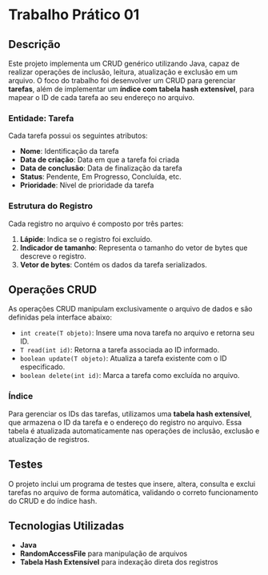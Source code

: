 # Trabalho Prático 01

## Descrição
Este projeto implementa um CRUD genérico utilizando Java, capaz de realizar operações de inclusão, leitura, atualização e exclusão em um arquivo. O foco do trabalho foi desenvolver um CRUD para gerenciar **tarefas**, além de implementar um **índice com tabela hash extensível**, para mapear o ID de cada tarefa ao seu endereço no arquivo.

### Entidade: Tarefa
Cada tarefa possui os seguintes atributos:
- **Nome**: Identificação da tarefa
- **Data de criação**: Data em que a tarefa foi criada
- **Data de conclusão**: Data de finalização da tarefa
- **Status**: Pendente, Em Progresso, Concluída, etc.
- **Prioridade**: Nível de prioridade da tarefa

### Estrutura do Registro
Cada registro no arquivo é composto por três partes:
1. **Lápide**: Indica se o registro foi excluído.
2. **Indicador de tamanho**: Representa o tamanho do vetor de bytes que descreve o registro.
3. **Vetor de bytes**: Contém os dados da tarefa serializados.

## Operações CRUD
As operações CRUD manipulam exclusivamente o arquivo de dados e são definidas pela interface abaixo:

- `int create(T objeto)`: Insere uma nova tarefa no arquivo e retorna seu ID.
- `T read(int id)`: Retorna a tarefa associada ao ID informado.
- `boolean update(T objeto)`: Atualiza a tarefa existente com o ID especificado.
- `boolean delete(int id)`: Marca a tarefa como excluída no arquivo.

### Índice
Para gerenciar os IDs das tarefas, utilizamos uma **tabela hash extensível**, que armazena o ID da tarefa e o endereço do registro no arquivo. Essa tabela é atualizada automaticamente nas operações de inclusão, exclusão e atualização de registros.

## Testes
O projeto inclui um programa de testes que insere, altera, consulta e exclui tarefas no arquivo de forma automática, validando o correto funcionamento do CRUD e do índice hash.

## Tecnologias Utilizadas
- **Java**
- **RandomAccessFile** para manipulação de arquivos
- **Tabela Hash Extensível** para indexação direta dos registros


